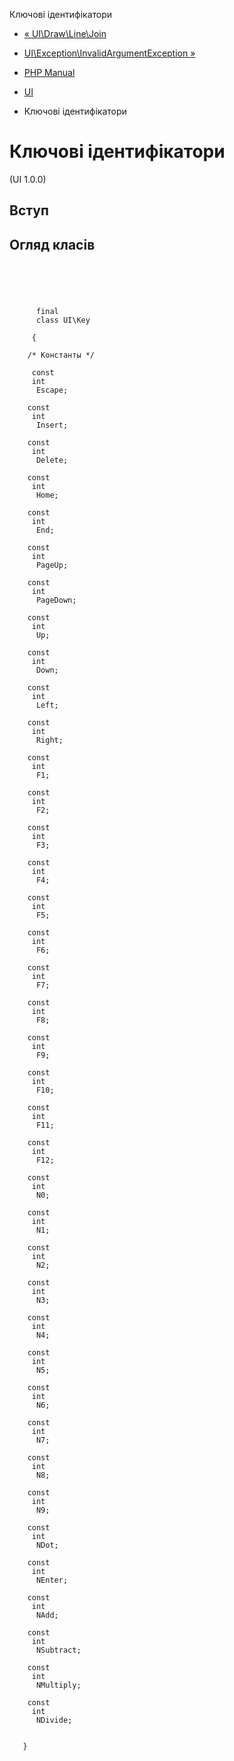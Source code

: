 Ключові ідентифікатори

-   [« UI\\Draw\\Line\\Join](class.ui-draw-line-join.html)
    
-   [UI\\Exception\\InvalidArgumentException »](class.ui-exception-invalidargumentexception.html)
    
-   [PHP Manual](index.html)
    
-   [UI](book.ui.html)
    
-   Ключові ідентифікатори
    

# Ключові ідентифікатори

(UI 1.0.0)

## Вступ

## Огляд класів

```synopsis



    
     
      final
      class UI\Key
     
     {

    /* Константы */
    
     const
     int
      Escape;

    const
     int
      Insert;

    const
     int
      Delete;

    const
     int
      Home;

    const
     int
      End;

    const
     int
      PageUp;

    const
     int
      PageDown;

    const
     int
      Up;

    const
     int
      Down;

    const
     int
      Left;

    const
     int
      Right;

    const
     int
      F1;

    const
     int
      F2;

    const
     int
      F3;

    const
     int
      F4;

    const
     int
      F5;

    const
     int
      F6;

    const
     int
      F7;

    const
     int
      F8;

    const
     int
      F9;

    const
     int
      F10;

    const
     int
      F11;

    const
     int
      F12;

    const
     int
      N0;

    const
     int
      N1;

    const
     int
      N2;

    const
     int
      N3;

    const
     int
      N4;

    const
     int
      N5;

    const
     int
      N6;

    const
     int
      N7;

    const
     int
      N8;

    const
     int
      N9;

    const
     int
      NDot;

    const
     int
      NEnter;

    const
     int
      NAdd;

    const
     int
      NSubtract;

    const
     int
      NMultiply;

    const
     int
      NDivide;


   }
```